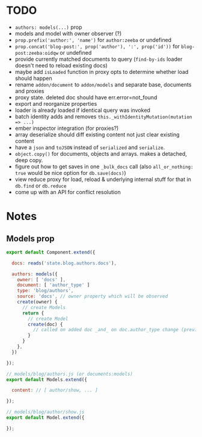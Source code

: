 # TODO

* `authors: models(...)` prop
* models and model with owner observer (?)
* `prop.prefix('author:', 'name')` for `author:zeeba` or undefined
* `prop.concat('blog-post:', prop('author'), ':', prop('id'))` for `blog-post:zeeba:oidqw` or undefined
* provide currently matched documents to query (`find-by-ids` loader doesn't need to reload existing docs)
* maybe add `isLoaded` function in proxy opts to determine whether load should happen
* rename `addon/document` to `addon/models` and separate base, documents and proxies
* proxy state. deleted doc should have err.error=not_found
* export and reorganize properties
* loader is already loaded if identical query was invoked
* batch identity adds and removes `this._withIdentityMutation(mutation => ...)`
* ember inspector integration (for proxies?)
* array deserialize should diff existing content not just clear existing content
* have a `json` and `toJSON` instead of `serialized` and `serialize`.
* `object.copy()` for documents, objects and arrays. makes a detached, deep copy.
* figure out how to get saves in one `_bulk_docs` call (also `all_or_nothing: true` would be nice option for `db.save(docs)`)
* view reduce proxy for load, reload & underlying internal stuff for that in `db.find` or `db.reduce`
* come up with an API for conflict resolution

# Notes

## Models prop

``` javascript
export default Component.extend({

  docs: reads('state.blog.authors.docs'),

  authors: models({
    owner: [ 'docs' ],
    document: [ 'author_type' ]
    type: 'blog/authors',
    source: 'docs', // owner property which will be observed
    create(owner) {
      // create Models
      return {
        // create Model
        create(doc) {
          // called on added doc _and_ on doc.author_type change (previous is destroyed)
        }
      }
    },
  })

});

// models/blog/authors.js (or documents:models)
export default Models.extend({

  content: // [ author/show, ... ]

});

// models/blog/author/show.js
export default Model.extend({

});
```
